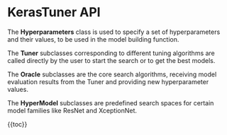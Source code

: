 # KerasTuner API

The **Hyperparameters** class is used to specify a set of hyperparameters
and their values, to be used in the model building function.

The **Tuner** subclasses corresponding to different tuning algorithms are
called directly by the user to start the search or to get the best models.

The **Oracle** subclasses are the core search algorithms, receiving model evaluation
results from the Tuner and providing new hyperparameter values.

The **HyperModel** subclasses are predefined search spaces for certain model
families like ResNet and XceptionNet.

{{toc}}

